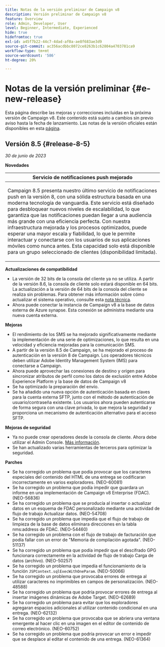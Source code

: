 ```yaml
---
title: Notas de la versión preliminar de Campaign v8
description: Versión preliminar de Campaign v8
feature: Overview
role: Admin, Developer, User
level: Beginner, Intermediate, Experienced
hide: true
hidefromtoc: true
exl-id: a45f7b22-44c7-4dad-af0a-ae8f683ae3d9
source-git-commit: ac356acdbbc8072ce8263b1c62804a4703781ca9
workflow-type: tm+mt
source-wordcount: '586'
ht-degree: 20%

---
```


# Notas de la versión preliminar {#e-new-release}

Esta página describe las mejoras y correcciones incluidas en la próxima versión de Campaign v8. Este contenido está sujeto a cambios sin previo aviso hasta la fecha de lanzamiento. Las notas de la versión oficiales están disponibles en esta [página](../start/release-notes.md).

## Versión 8.5 {#release-8-5}

_30 de junio de 2023_

**Novedades**

<table> 
<thead>
<tr> 
<th> <strong>Servicio de notificaciones push mejorado</strong><br /> </th> 
</tr> 
</thead> 
<tbody> 
<tr> 
<td><p>Campaign 8.5 presenta nuestro último servicio de notificaciones push en la versión 8, con una sólida estructura basada en una moderna tecnología de vanguardia. Este servicio está diseñado para desbloquear nuevos niveles de escalabilidad, lo que garantiza que las notificaciones puedan llegar a una audiencia más grande con una eficiencia perfecta. Con nuestra infraestructura mejorada y los procesos optimizados, puede esperar una mayor escala y fiabilidad, lo que le permite interactuar y conectarse con los usuarios de sus aplicaciones móviles como nunca antes. Esta capacidad solo está disponible para un grupo seleccionado de clientes (disponibilidad limitada).</p>
</td> 
</tr> 
</tbody> 
</table>

**Actualizaciones de compatibilidad**

* La versión de 32 bits de la consola del cliente ya no se utiliza. A partir de la versión 8.6, la consola de cliente solo estará disponible en 64 bits. La actualización a la versión de 64 bits de la consola del cliente se realiza sin problemas. Para obtener más información sobre cómo actualizar el sistema operativo, consulte esta [nota técnica](https://experienceleague.adobe.com/docs/campaign/technotes-ac/tn-new/console.html?lang=es).
* Ahora puede conectar la instancia de Campaign v8 a la base de datos externa de Azure synapse. Esta conexión se administra mediante una nueva cuenta externa.

**Mejoras**

* El rendimiento de los SMS se ha mejorado significativamente mediante la implementación de una serie de optimizaciones, lo que resulta en una velocidad y eficiencia mejoradas para la comunicación SMS.
* A partir de la versión 8.5 de Campaign, se ha mejorado el proceso de autenticación en la versión 8 de Campaign. Los operadores técnicos deben utilizar Adobe Identity Management System (IMS) para conectarse a Campaign.
* Ahora puede aprovechar las conexiones de destino y origen para sincronizar atributos de perfil como los datos de exclusión entre Adobe Experience Platform y la base de datos de Campaign v8
* Se ha optimizado la preparación del envío.
* Se ha añadido una nueva opción de autenticación basada en claves para la cuenta externa SFTP, junto con el método de autenticación de usuario/contraseña existente. Los usuarios ahora pueden autenticarse de forma segura con una clave privada, lo que mejora la seguridad y proporciona un mecanismo de autenticación alternativo para el acceso SFTP.

**Mejoras de seguridad**

* Ya no puede crear operadores desde la consola de cliente. Ahora debe utilizar el Admin Console. [Más información](../start/gs-permissions.md).
* Se han actualizado varias herramientas de terceros para optimizar la seguridad.

**Parches**

* Se ha corregido un problema que podía provocar que los caracteres especiales del contenido del HTML de una entrega se codificaran incorrectamente en varios exploradores. (NEO-60081)
* Se ha corregido un problema que podía impedir que guardara un informe en una implementación de Campaign v8 Enterprise (FDAC). (NEO-56836)
* Se ha corregido un problema que se producía al insertar o actualizar datos en un esquema de FDAC personalizado mediante una actividad de flujo de trabajo Actualizar datos. (NEO-54708)
* Se ha corregido un problema que impedía que el flujo de trabajo de limpieza de la base de datos eliminara direcciones en la tabla nms:address de FDAC. (NEO-54460)
* Se ha corregido un problema con el flujo de trabajo de facturación que podía fallar con un error de &quot;Memoria de compilación agotada&quot;. (NEO-51137)
* Se ha corregido un problema que podía impedir que el descifrado GPG funcionara correctamente en la actividad de flujo de trabajo Carga de datos (archivo). (NEO-50257)
* Se ha corregido un problema que impedía el funcionamiento de la función `JSPContext.sqlExecWithOneParam`. (NEO-50066)
* Se ha corregido un problema que provocaba errores de entrega al utilizar caracteres no imprimibles en campos de personalización. (NEO-48588)
* Se ha corregido un problema que podría provocar errores de entrega al insertar imágenes dinámicas de Adobe Target. (NEO-62689)
* Se ha corregido un problema para evitar que los exploradores agregaran espacios adicionales al utilizar contenido condicional en una entrega. (NEO-62132)
* Se ha corregido un problema que provocaba que se abriera una ventana emergente al hacer clic en una imagen en el editor de contenido de correo electrónico. (NEO-60752)
* Se ha corregido un problema que podría provocar un error e impedir que se desplace al editar el contenido de una entrega. (NEO-61364)